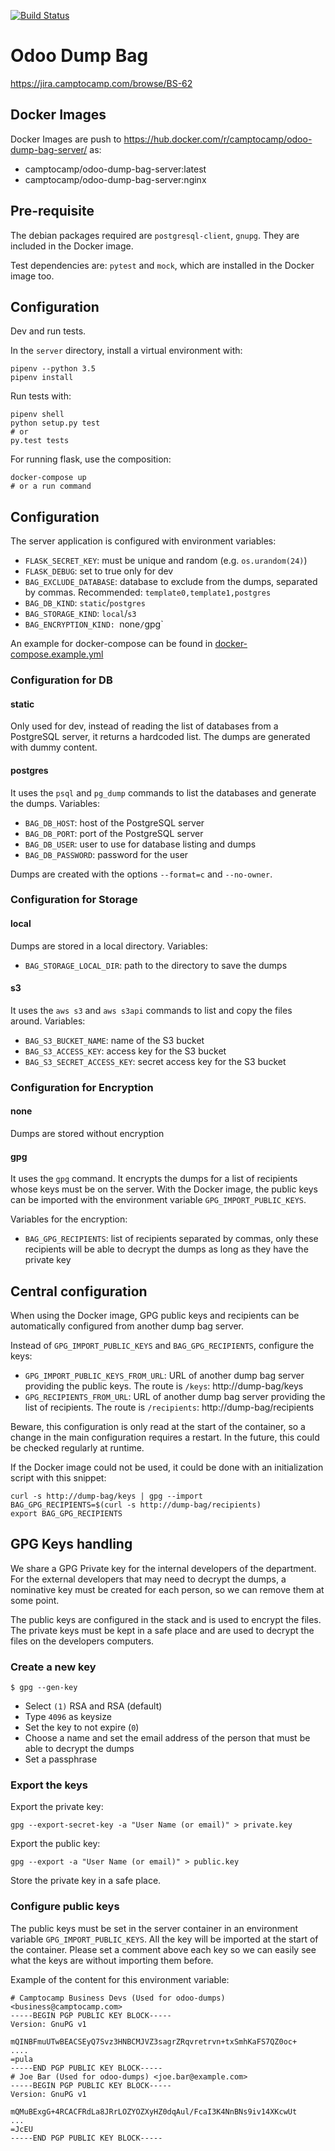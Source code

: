 [![Build Status](https://travis-ci.com/camptocamp/odoo-dump-bag.svg?token=3A3ZhwttEcmdqp7JzQb7&branch=master)](https://travis-ci.com/camptocamp/odoo-dump-bag)

# Odoo Dump Bag

https://jira.camptocamp.com/browse/BS-62

## Docker Images
Docker Images are push to https://hub.docker.com/r/camptocamp/odoo-dump-bag-server/ as:

* camptocamp/odoo-dump-bag-server:latest
* camptocamp/odoo-dump-bag-server:nginx

## Pre-requisite

The debian packages required are `postgresql-client`, `gnupg`. They are included in the Docker image.

Test dependencies are: `pytest` and `mock`, which are installed in the Docker image too.

## Configuration

Dev and run tests.

In the `server` directory, install a virtual environment with:

```
pipenv --python 3.5
pipenv install
```

Run tests with:

```
pipenv shell
python setup.py test
# or
py.test tests
```

For running flask, use the composition:

```
docker-compose up
# or a run command
```

## Configuration

The server application is configured with environment variables:

* `FLASK_SECRET_KEY`: must be unique and random (e.g. `os.urandom(24)`)
* `FLASK_DEBUG`: set to true only for dev
* `BAG_EXCLUDE_DATABASE`: database to exclude from the dumps, separated by commas. Recommended: `template0,template1,postgres`
* `BAG_DB_KIND`: `static`/`postgres`
* `BAG_STORAGE_KIND`: `local`/`s3`
* `BAG_ENCRYPTION_KIND: `none`/`gpg`

An example for docker-compose can be found in [docker-compose.example.yml](docker-compose.example.yml)

### Configuration for DB

#### static

Only used for dev, instead of reading the list of databases from a PostgreSQL server, it returns a hardcoded list. The dumps are generated with dummy content.

#### postgres

It uses the `psql` and `pg_dump` commands to list the databases and generate the dumps. Variables:

* `BAG_DB_HOST`: host of the PostgreSQL server
* `BAG_DB_PORT`: port of the PostgreSQL server
* `BAG_DB_USER`: user to use for database listing and dumps
* `BAG_DB_PASSWORD`:  password for the user

Dumps are created with the options `--format=c` and `--no-owner`.

### Configuration for Storage

#### local

Dumps are stored in a local directory. Variables:

* `BAG_STORAGE_LOCAL_DIR`: path to the directory to save the dumps

#### s3

It uses the `aws s3` and `aws s3api` commands to list and copy the files around. Variables:

* `BAG_S3_BUCKET_NAME`: name of the S3 bucket
* `BAG_S3_ACCESS_KEY`: access key for the S3 bucket
* `BAG_S3_SECRET_ACCESS_KEY`: secret access key for the S3 bucket

### Configuration for Encryption

#### none

Dumps are stored without encryption

#### gpg

It uses the `gpg` command. It encrypts the dumps for a list of recipients whose keys must be on the server. With the Docker image, the public keys can be imported with the environment variable `GPG_IMPORT_PUBLIC_KEYS`.

Variables for the encryption:

* `BAG_GPG_RECIPIENTS`: list of recipients separated by commas, only these recipients will be able to decrypt the dumps as long as they have the private key

## Central configuration

When using the Docker image, GPG public keys and recipients can be
automatically configured from another dump bag server.

Instead of `GPG_IMPORT_PUBLIC_KEYS` and `BAG_GPG_RECIPIENTS`,
configure the keys:

* `GPG_IMPORT_PUBLIC_KEYS_FROM_URL`: URL of another dump bag
  server providing the public keys. The route is `/keys`:
  http://dump-bag/keys
* `GPG_RECIPIENTS_FROM_URL`: URL of another dump bag server
  providing the list of recipients. The route is `/recipients`:
  http://dump-bag/recipients

Beware, this configuration is only read at the start of the container, so a
change in the main configuration requires a restart. In the future, this could
be checked regularly at runtime.

If the Docker image could not be used, it could be done with an initialization script with this snippet:

```
curl -s http://dump-bag/keys | gpg --import
BAG_GPG_RECIPIENTS=$(curl -s http://dump-bag/recipients)
export BAG_GPG_RECIPIENTS
```

## GPG Keys handling

We share a GPG Private key for the internal developers of the department.
For the external developers that may need to decrypt the dumps, a nominative
key must be created for each person, so we can remove them at some point.

The public keys are configured in the stack and is used to encrypt the files.
The private keys must be kept in a safe place and are used to decrypt the files
on the developers computers.

### Create a new key

```
$ gpg --gen-key
```

* Select `(1)` RSA and RSA (default)
* Type `4096` as keysize
* Set the key to not expire (`0`)
* Choose a name and set the email address of the person that must
  be able to decrypt the dumps
* Set a passphrase

### Export the keys

Export the private key:

```
gpg --export-secret-key -a "User Name (or email)" > private.key

```

Export the public key:

```
gpg --export -a "User Name (or email)" > public.key

```

Store the private key in a safe place.

### Configure public keys

The public keys must be set in the server container in an environment variable
`GPG_IMPORT_PUBLIC_KEYS`.  All the key  will be imported at the start of the
container. Please set a comment above each key so we can easily see what
the keys are without importing them before.

Example of the content for this environment variable:

```
# Camptocamp Business Devs (Used for odoo-dumps) <business@camptocamp.com>
-----BEGIN PGP PUBLIC KEY BLOCK-----
Version: GnuPG v1

mQINBFmuUTwBEACSEyQ7Svz3HNBCMJVZ3sagrZRqvretrvn+txSmhKaFS7QZ0oc+
....
=pula
-----END PGP PUBLIC KEY BLOCK-----
# Joe Bar (Used for odoo-dumps) <joe.bar@example.com>
-----BEGIN PGP PUBLIC KEY BLOCK-----
Version: GnuPG v1

mQMuBExgG+4RCACFRdLa8JRrLOZYOZXyHZ0dqAul/FcaI3K4NnBNs9iv14XKcwUt
...
=JcEU
-----END PGP PUBLIC KEY BLOCK-----
```
